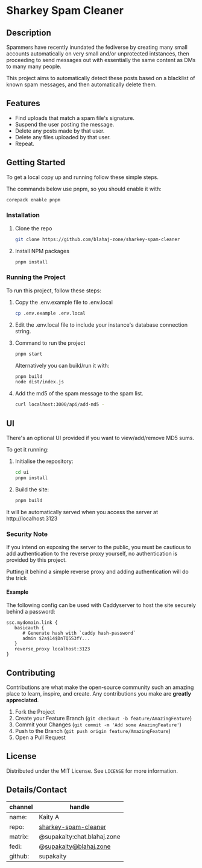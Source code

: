 # Sharkey Spam Cleaner

## Description
Spammers have recently inundated the fediverse by creating many small accounts automatically on
very small and/or unprotected intstances, then proceeding to send messages out with essentially
the same content as DMs to many many people.

This project aims to automatically detect these posts based on a blacklist of known spam messages, and then automatically delete them.

## Features
- Find uploads that match a spam file's signature.
- Suspend the user posting the message.
- Delete any posts made by that user.
- Delete any files uploaded by that user.
- Repeat.

## Getting Started
To get a local copy up and running follow these simple steps.

The commands below use pnpm, so you should enable it with:

```sh
corepack enable pnpm
```

### Installation
1. Clone the repo
   ```sh
   git clone https://github.com/blahaj-zone/sharkey-spam-cleaner
   ```
2. Install NPM packages
   ```sh
   pnpm install
   ```

### Running the Project
To run this project, follow these steps:

1. Copy the .env.example file to .env.local
   ```sh
   cp .env.example .env.local
   ```

2. Edit the .env.local file to include your instance's database connection string.

3. Command to run the project
   ```sh
   pnpm start
   ```
   Alternatively you can build/run it with:
   ```sh
   pnpm build
   node dist/index.js
   ```

4. Add the md5 of the spam message to the spam list.
   ```sh
   curl localhost:3000/api/add-md5 -
   ```

## UI

There's an optional UI provided if you want to view/add/remove MD5 sums.

To get it running:

1. Initialise the repository:
   ```sh
   cd ui
   pnpm install
   ```

2. Build the site:
   ```sh
   pnpm build
   ```

It will be automatically served when you access the server at http://localhost:3123

### Security Note

If you intend on exposing the server to the public, you must be cautious
to add authentication to the reverse proxy yourself, no authentication
is provided by this project.

Putting it behind a simple reverse proxy and adding authentication will do the trick

#### Example

   The following config can be used with Caddyserver to
   host the site securely behind a password:

   ```Caddyfile
   ssc.mydomain.link {
      basicauth {
         # Generate hash with `caddy hash-password`
         admin $2a$14$DnTQ5S3fY...
      }
      reverse_proxy localhost:3123
   }
   ```

## Contributing
Contributions are what make the open-source community such an amazing place to learn, inspire, and create. Any contributions you make are **greatly appreciated**.

1. Fork the Project
2. Create your Feature Branch (`git checkout -b feature/AmazingFeature`)
3. Commit your Changes (`git commit -m 'Add some AmazingFeature'`)
4. Push to the Branch (`git push origin feature/AmazingFeature`)
5. Open a Pull Request

## License
Distributed under the MIT License. See `LICENSE` for more information.

## Details/Contact

| channel  | handle
|----------|-----------------------------
| name:    | Kaity A
| repo:    | [sharkey-spam-cleaner](https://github.com/blahaj-zone/sharkey-spam-cleaner)
| matrix:  | @supakaity:chat.blahaj.zone
| fedi:    | @supakaity@blahaj.zone
| github:  | supakaity
